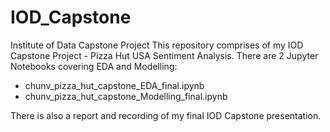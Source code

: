 # IOD_Capstone
Institute of Data Capstone Project
This repository comprises of my IOD Capstone Project - Pizza Hut USA Sentiment Analysis. There are 2 Jupyter Notebooks covering EDA and Modelling:
- chunv_pizza_hut_capstone_EDA_final.ipynb
- chunv_pizza_hut_capstone_Modelling_final.ipynb

There is also a report and recording of my final IOD Capstone presentation.
